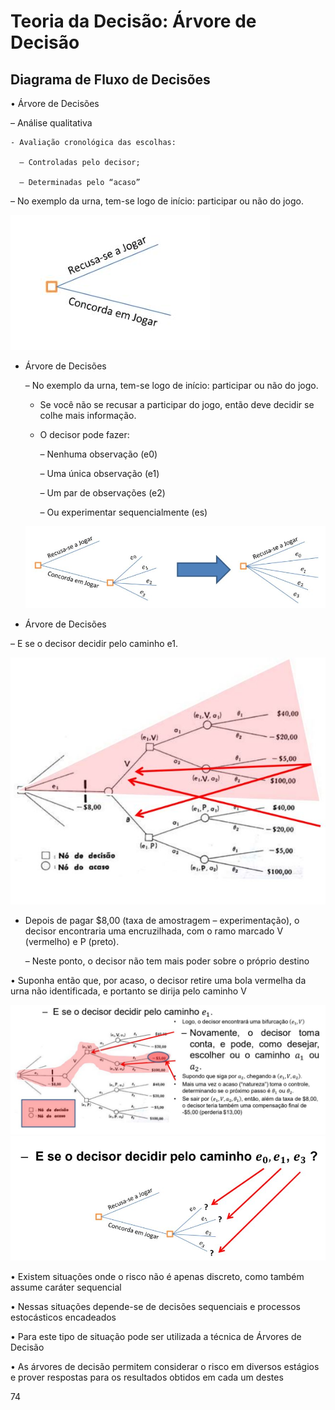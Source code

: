 # Teoria da Decisão: Árvore de Decisão

## Diagrama de Fluxo de Decisões

• Árvore de Decisões

  – Análise qualitativa

    - Avaliação cronológica das escolhas:

      – Controladas pelo decisor;

      – Determinadas pelo “acaso”
  
  – No exemplo da urna, tem-se logo de início: participar ou não do jogo.
  
  <img src=".assets/arv1.jpg">
  
  
- Árvore de Decisões

  – No exemplo da urna, tem-se logo de início: participar ou não do jogo.
  
    - Se você não se recusar a participar do jogo, então deve decidir se colhe mais informação.
    
    - O decisor pode fazer:
    
      – Nenhuma observação (e0)
      
      – Uma única observação (e1)
      
      – Um par de observações (e2)
      
      – Ou experimentar sequencialmente (es)
      
  <img src=".assets/arv2.jpg">
      
      
 - Árvore de Decisões

  – E se o decisor decidir pelo caminho e1.
  
   <img src=".assets/arv3.jpg"> 

- Depois de pagar $8,00 (taxa de amostragem – experimentação), o decisor encontraria uma encruzilhada, com o ramo marcado V (vermelho) e P (preto).

  – Neste ponto, o decisor não tem mais poder sobre o próprio destino
  
• Suponha então que, por acaso, o decisor retire uma bola vermelha da urna não identificada, e portanto se dirija pelo caminho V
  
      
 <img src=".assets/arv4.jpg"> 

 <img src=".assets/arv5.jpg"> 


• Existem situações onde o risco não é apenas discreto, como também assume caráter sequencial

• Nessas situações depende-se de decisões sequenciais e processos estocásticos encadeados

• Para este tipo de situação pode ser utilizada a técnica de Árvores de Decisão

• As árvores de decisão permitem considerar o risco em diversos estágios e prover respostas para os resultados obtidos em cada um destes


74


